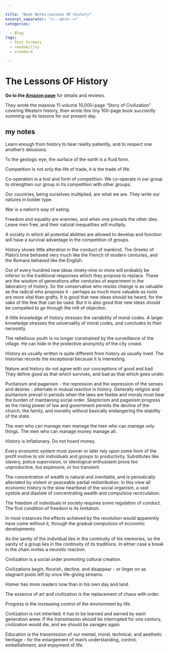 ```yaml
---

title: "Book Notes:Lessons OF History"
excerpt_separator: "<!--more-->"
categories:

  - Blog
tags:
  - Post Formats
  - readability
  - standard

---
```




# The Lessons OF History 

**Go to the [Amazon page](https://www.amazon.com/dp/0671413333?tag=sivers-20)** for details and reviews.

They wrote the massive 11-volume 10,000-page “Story of Civilization” covering Western history, then wrote this tiny 100-page book succinctly summing up its lessons for our present day.

## my notes

Learn enough from history to bear reality patiently, and to respect one another’s delusions.  

To the geologic eye, the surface of the earth is a fluid form.  

Competition is not only the life of trade, it is the trade of life.  

Co-operation is a tool and form of competition. We co-operate in our group to strengthen our group in its competition with other groups.  

Our countries, being ourselves multiplied, are what we are. They write our natures in bolder type.  

War is a nation’s way of eating.  

Freedom and equality are enemies, and when one prevails the other dies. Leave men free, and their natural inequalities will multiply.  

A society in which all potential abilities are allowed to develop and function will have a survival advantage in the competition of groups.  

History shows little alteration in the conduct of mankind. The Greeks of Plato’s time behaved very much like the French of modern centuries, and the Romans behaved like the English.  

Out of every hundred new ideas ninety-nine or more will probably be inferior to the traditional responses which they propose to replace. These are the wisdom of generations after centuries of experiment in the laboratory of history. So the conservative who resists change is as valuable as the radical who proposes it - perhaps as much more valuable as roots are more vital than grafts. It is good that new ideas should be heard, for the sake of the few that can be used. But it is also good that new ideas should be compelled to go through the mill of objection.  

A little knowledge of history stresses the variability of moral codes. A larger knowledge stresses the universality of moral codes, and concludes to their necessity.  

The rebellious youth is no longer constrained by the surveillance of the village. He can hide in the protective anonymity of the city crowd.  

History as usually written is quite different from history as usually lived. The historian records the exceptional because it is interesting.  

Nature and history do not agree with our conceptions of good and bad. They define good as that which survives, and bad as that which goes under.  

Puritanism and paganism - the repression and the expression of the senses and desires - alternate in mutual reaction in history. Generally religion and puritanism prevail in periods when the laws are feeble and morals must bear the burden of maintaining social order. Skepticism and paganism progress as the rising power of law and government permits the decline of the church, the family, and morality without basically endangering the stability of the state.  

The men who can manage men manage the men who can manage only things. The men who can manage money manage all.  

History is inflationary. Do not hoard money.  

Every economic system must sooner or later rely upon some form of the profit motive to stir individuals and groups to productivity. Substitutes like slavery, police supervision, or ideological enthusiasm prove too unproductive, too expensive, or too transient.  

The concentration of wealth is natural and inevitable, and is periodically alleviated by violent or peaceable partial redistribution. In this view all economic history is the slow heartbeat of the social organism, a vast systole and diastole of concentrating wealth and compulsive recirculation.  

The freedom of individuals in society requires some regulation of conduct. The first condition of freedom is its limitation.  

In most instances the effects achieved by the revolution would apparently have come without it, through the gradual compulsion of economic developments.  

As the sanity of the individual lies in the continuity of his memories, so the sanity of a group lies in the continuity of its traditions. In either case a break in the chain invites a neurotic reaction.  

Civilization is a social order promoting cultural creation.  

Civilizations begin, flourish, decline, and disappear - or linger on as stagnant pools left by once life-giving streams.  

Homer has more readers now than in his own day and land.  

The essence of art and civilization is the replacement of chaos with order.  

Progress is the increasing control of the environment by life.  

Civilization is not inherited; it has to be learned and earned by each generation anew. If the transmission should be interrupted for one century, civilization would die, and we should be savages again.  

Education is the transmission of our mental, moral, technical, and aesthetic heritage - for the enlargement of man’s understanding, control, embellishment, and enjoyment of life.  

